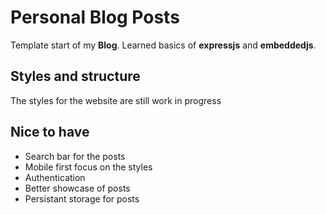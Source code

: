 # Personal Blog Posts

Template start of my **Blog**. Learned basics of **expressjs** and **embeddedjs**.

## Styles and structure

The styles for the website are still work in progress

## Nice to have

- Search bar for the posts
- Mobile first focus on the styles
- Authentication
- Better showcase of posts
- Persistant storage for posts

